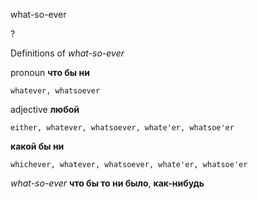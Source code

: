 what-so-ever

?


Definitions of _what-so-ever_

pronoun
**что бы ни**

    whatever, whatsoever

adjective
**любой**

    either, whatever, whatsoever, whate'er, whatsoe'er
**какой бы ни**

    whichever, whatever, whatsoever, whate'er, whatsoe'er

_what-so-ever_
**что бы то ни было**, **как-нибудь**